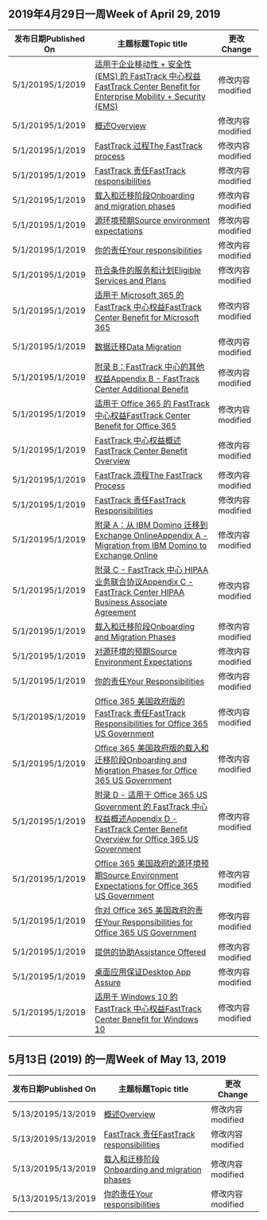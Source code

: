 <!-- This file is generated automatically each week. Changes made to this file will be overwritten.-->




## <a name="week-of-april-29-2019"></a><span data-ttu-id="8228e-101">2019年4月29日一周</span><span class="sxs-lookup"><span data-stu-id="8228e-101">Week of April 29, 2019</span></span>


| <span data-ttu-id="8228e-102">发布日期</span><span class="sxs-lookup"><span data-stu-id="8228e-102">Published On</span></span> |<span data-ttu-id="8228e-103">主题标题</span><span class="sxs-lookup"><span data-stu-id="8228e-103">Topic title</span></span> | <span data-ttu-id="8228e-104">更改</span><span class="sxs-lookup"><span data-stu-id="8228e-104">Change</span></span> |
|------|------------|--------|
| <span data-ttu-id="8228e-105">5/1/2019</span><span class="sxs-lookup"><span data-stu-id="8228e-105">5/1/2019</span></span> | [<span data-ttu-id="8228e-106">适用于企业移动性 + 安全性 (EMS) 的 FastTrack 中心权益</span><span class="sxs-lookup"><span data-stu-id="8228e-106">FastTrack Center Benefit for Enterprise Mobility + Security (EMS)</span></span>](/FastTrack/ems-fasttrack-benefit-for-ems) | <span data-ttu-id="8228e-107">修改内容</span><span class="sxs-lookup"><span data-stu-id="8228e-107">modified</span></span> |
| <span data-ttu-id="8228e-108">5/1/2019</span><span class="sxs-lookup"><span data-stu-id="8228e-108">5/1/2019</span></span> | [<span data-ttu-id="8228e-109">概述</span><span class="sxs-lookup"><span data-stu-id="8228e-109">Overview</span></span>](/FastTrack/ems-fasttrack-benefit-overview) | <span data-ttu-id="8228e-110">修改内容</span><span class="sxs-lookup"><span data-stu-id="8228e-110">modified</span></span> |
| <span data-ttu-id="8228e-111">5/1/2019</span><span class="sxs-lookup"><span data-stu-id="8228e-111">5/1/2019</span></span> | [<span data-ttu-id="8228e-112">FastTrack 过程</span><span class="sxs-lookup"><span data-stu-id="8228e-112">The FastTrack process</span></span>](/FastTrack/ems-fasttrack-process) | <span data-ttu-id="8228e-113">修改内容</span><span class="sxs-lookup"><span data-stu-id="8228e-113">modified</span></span> |
| <span data-ttu-id="8228e-114">5/1/2019</span><span class="sxs-lookup"><span data-stu-id="8228e-114">5/1/2019</span></span> | [<span data-ttu-id="8228e-115">FastTrack 责任</span><span class="sxs-lookup"><span data-stu-id="8228e-115">FastTrack responsibilities</span></span>](/FastTrack/ems-fasttrack-responsibilities) | <span data-ttu-id="8228e-116">修改内容</span><span class="sxs-lookup"><span data-stu-id="8228e-116">modified</span></span> |
| <span data-ttu-id="8228e-117">5/1/2019</span><span class="sxs-lookup"><span data-stu-id="8228e-117">5/1/2019</span></span> | [<span data-ttu-id="8228e-118">载入和迁移阶段</span><span class="sxs-lookup"><span data-stu-id="8228e-118">Onboarding and migration phases</span></span>](/FastTrack/ems-onboarding-phases) | <span data-ttu-id="8228e-119">修改内容</span><span class="sxs-lookup"><span data-stu-id="8228e-119">modified</span></span> |
| <span data-ttu-id="8228e-120">5/1/2019</span><span class="sxs-lookup"><span data-stu-id="8228e-120">5/1/2019</span></span> | [<span data-ttu-id="8228e-121">源环境预期</span><span class="sxs-lookup"><span data-stu-id="8228e-121">Source environment expectations</span></span>](/FastTrack/ems-source-environment-expectations) | <span data-ttu-id="8228e-122">修改内容</span><span class="sxs-lookup"><span data-stu-id="8228e-122">modified</span></span> |
| <span data-ttu-id="8228e-123">5/1/2019</span><span class="sxs-lookup"><span data-stu-id="8228e-123">5/1/2019</span></span> | [<span data-ttu-id="8228e-124">你的责任</span><span class="sxs-lookup"><span data-stu-id="8228e-124">Your responsibilities</span></span>](/FastTrack/ems-your-responsibilities) | <span data-ttu-id="8228e-125">修改内容</span><span class="sxs-lookup"><span data-stu-id="8228e-125">modified</span></span> |
| <span data-ttu-id="8228e-126">5/1/2019</span><span class="sxs-lookup"><span data-stu-id="8228e-126">5/1/2019</span></span> | [<span data-ttu-id="8228e-127">符合条件的服务和计划</span><span class="sxs-lookup"><span data-stu-id="8228e-127">Eligible Services and Plans</span></span>](/FastTrack/m365-eligible-services-and-plans) | <span data-ttu-id="8228e-128">修改内容</span><span class="sxs-lookup"><span data-stu-id="8228e-128">modified</span></span> |
| <span data-ttu-id="8228e-129">5/1/2019</span><span class="sxs-lookup"><span data-stu-id="8228e-129">5/1/2019</span></span> | [<span data-ttu-id="8228e-130">适用于 Microsoft 365 的 FastTrack 中心权益</span><span class="sxs-lookup"><span data-stu-id="8228e-130">FastTrack Center Benefit for Microsoft 365</span></span>](/FastTrack/m365-fasttrack-benefit-overview) | <span data-ttu-id="8228e-131">修改内容</span><span class="sxs-lookup"><span data-stu-id="8228e-131">modified</span></span> |
| <span data-ttu-id="8228e-132">5/1/2019</span><span class="sxs-lookup"><span data-stu-id="8228e-132">5/1/2019</span></span> | [<span data-ttu-id="8228e-133">数据迁移</span><span class="sxs-lookup"><span data-stu-id="8228e-133">Data Migration</span></span>](/FastTrack/o365-data-migration) | <span data-ttu-id="8228e-134">修改内容</span><span class="sxs-lookup"><span data-stu-id="8228e-134">modified</span></span> |
| <span data-ttu-id="8228e-135">5/1/2019</span><span class="sxs-lookup"><span data-stu-id="8228e-135">5/1/2019</span></span> | [<span data-ttu-id="8228e-136">附录 B：FastTrack 中心的其他权益</span><span class="sxs-lookup"><span data-stu-id="8228e-136">Appendix B - FastTrack Center Additional Benefit</span></span>](/FastTrack/o365-fasttrack-additional-benefits) | <span data-ttu-id="8228e-137">修改内容</span><span class="sxs-lookup"><span data-stu-id="8228e-137">modified</span></span> |
| <span data-ttu-id="8228e-138">5/1/2019</span><span class="sxs-lookup"><span data-stu-id="8228e-138">5/1/2019</span></span> | [<span data-ttu-id="8228e-139">适用于 Office 365 的 FastTrack 中心权益</span><span class="sxs-lookup"><span data-stu-id="8228e-139">FastTrack Center Benefit for Office 365</span></span>](/FastTrack/o365-fasttrack-benefit-for-office-365) | <span data-ttu-id="8228e-140">修改内容</span><span class="sxs-lookup"><span data-stu-id="8228e-140">modified</span></span> |
| <span data-ttu-id="8228e-141">5/1/2019</span><span class="sxs-lookup"><span data-stu-id="8228e-141">5/1/2019</span></span> | [<span data-ttu-id="8228e-142">FastTrack 中心权益概述</span><span class="sxs-lookup"><span data-stu-id="8228e-142">FastTrack Center Benefit Overview</span></span>](/FastTrack/o365-fasttrack-benefit-overview) | <span data-ttu-id="8228e-143">修改内容</span><span class="sxs-lookup"><span data-stu-id="8228e-143">modified</span></span> |
| <span data-ttu-id="8228e-144">5/1/2019</span><span class="sxs-lookup"><span data-stu-id="8228e-144">5/1/2019</span></span> | [<span data-ttu-id="8228e-145">FastTrack 流程</span><span class="sxs-lookup"><span data-stu-id="8228e-145">The FastTrack Process</span></span>](/FastTrack/o365-fasttrack-process) | <span data-ttu-id="8228e-146">修改内容</span><span class="sxs-lookup"><span data-stu-id="8228e-146">modified</span></span> |
| <span data-ttu-id="8228e-147">5/1/2019</span><span class="sxs-lookup"><span data-stu-id="8228e-147">5/1/2019</span></span> | [<span data-ttu-id="8228e-148">FastTrack 责任</span><span class="sxs-lookup"><span data-stu-id="8228e-148">FastTrack Responsibilities</span></span>](/FastTrack/o365-fasttrack-responsibilities) | <span data-ttu-id="8228e-149">修改内容</span><span class="sxs-lookup"><span data-stu-id="8228e-149">modified</span></span> |
| <span data-ttu-id="8228e-150">5/1/2019</span><span class="sxs-lookup"><span data-stu-id="8228e-150">5/1/2019</span></span> | [<span data-ttu-id="8228e-151">附录 A：从 IBM Domino 迁移到 Exchange Online</span><span class="sxs-lookup"><span data-stu-id="8228e-151">Appendix A - Migration from IBM Domino to Exchange Online</span></span>](/FastTrack/o365-from-ibm-domino-to-exchange-online) | <span data-ttu-id="8228e-152">修改内容</span><span class="sxs-lookup"><span data-stu-id="8228e-152">modified</span></span> |
| <span data-ttu-id="8228e-153">5/1/2019</span><span class="sxs-lookup"><span data-stu-id="8228e-153">5/1/2019</span></span> | [<span data-ttu-id="8228e-154">附录 C - FastTrack 中心 HIPAA 业务联合协议</span><span class="sxs-lookup"><span data-stu-id="8228e-154">Appendix C - FastTrack Center HIPAA Business Associate Agreement</span></span>](/FastTrack/o365-hipaa-business-associate-agreement) | <span data-ttu-id="8228e-155">修改内容</span><span class="sxs-lookup"><span data-stu-id="8228e-155">modified</span></span> |
| <span data-ttu-id="8228e-156">5/1/2019</span><span class="sxs-lookup"><span data-stu-id="8228e-156">5/1/2019</span></span> | [<span data-ttu-id="8228e-157">载入和迁移阶段</span><span class="sxs-lookup"><span data-stu-id="8228e-157">Onboarding and Migration Phases</span></span>](/FastTrack/o365-onboarding-and-migration) | <span data-ttu-id="8228e-158">修改内容</span><span class="sxs-lookup"><span data-stu-id="8228e-158">modified</span></span> |
| <span data-ttu-id="8228e-159">5/1/2019</span><span class="sxs-lookup"><span data-stu-id="8228e-159">5/1/2019</span></span> | [<span data-ttu-id="8228e-160">对源环境的预期</span><span class="sxs-lookup"><span data-stu-id="8228e-160">Source Environment Expectations</span></span>](/FastTrack/o365-source-environment-expectations) | <span data-ttu-id="8228e-161">修改内容</span><span class="sxs-lookup"><span data-stu-id="8228e-161">modified</span></span> |
| <span data-ttu-id="8228e-162">5/1/2019</span><span class="sxs-lookup"><span data-stu-id="8228e-162">5/1/2019</span></span> | [<span data-ttu-id="8228e-163">你的责任</span><span class="sxs-lookup"><span data-stu-id="8228e-163">Your Responsibilities</span></span>](/FastTrack/o365-your-responsibilities) | <span data-ttu-id="8228e-164">修改内容</span><span class="sxs-lookup"><span data-stu-id="8228e-164">modified</span></span> |
| <span data-ttu-id="8228e-165">5/1/2019</span><span class="sxs-lookup"><span data-stu-id="8228e-165">5/1/2019</span></span> | [<span data-ttu-id="8228e-166">Office 365 美国政府版的 FastTrack 责任</span><span class="sxs-lookup"><span data-stu-id="8228e-166">FastTrack Responsibilities for Office 365 US Government</span></span>](/FastTrack/us-gov-appendix-fasttrack-responsibilities) | <span data-ttu-id="8228e-167">修改内容</span><span class="sxs-lookup"><span data-stu-id="8228e-167">modified</span></span> |
| <span data-ttu-id="8228e-168">5/1/2019</span><span class="sxs-lookup"><span data-stu-id="8228e-168">5/1/2019</span></span> | [<span data-ttu-id="8228e-169">Office 365 美国政府版的载入和迁移阶段</span><span class="sxs-lookup"><span data-stu-id="8228e-169">Onboarding and Migration Phases for Office 365 US Government</span></span>](/FastTrack/us-gov-appendix-onboarding-and-migration) | <span data-ttu-id="8228e-170">修改内容</span><span class="sxs-lookup"><span data-stu-id="8228e-170">modified</span></span> |
| <span data-ttu-id="8228e-171">5/1/2019</span><span class="sxs-lookup"><span data-stu-id="8228e-171">5/1/2019</span></span> | [<span data-ttu-id="8228e-172">附录 D - 适用于 Office 365 US Government 的 FastTrack 中心权益概述</span><span class="sxs-lookup"><span data-stu-id="8228e-172">Appendix D - FastTrack Center Benefit Overview for Office 365 US Government</span></span>](/FastTrack/us-gov-appendix-overview) | <span data-ttu-id="8228e-173">修改内容</span><span class="sxs-lookup"><span data-stu-id="8228e-173">modified</span></span> |
| <span data-ttu-id="8228e-174">5/1/2019</span><span class="sxs-lookup"><span data-stu-id="8228e-174">5/1/2019</span></span> | [<span data-ttu-id="8228e-175">Office 365 美国政府的源环境预期</span><span class="sxs-lookup"><span data-stu-id="8228e-175">Source Environment Expectations for Office 365 US Government</span></span>](/FastTrack/us-gov-appendix-source-environment-expectations) | <span data-ttu-id="8228e-176">修改内容</span><span class="sxs-lookup"><span data-stu-id="8228e-176">modified</span></span> |
| <span data-ttu-id="8228e-177">5/1/2019</span><span class="sxs-lookup"><span data-stu-id="8228e-177">5/1/2019</span></span> | [<span data-ttu-id="8228e-178">你对 Office 365 美国政府的责任</span><span class="sxs-lookup"><span data-stu-id="8228e-178">Your Responsibilities for Office 365 US Government</span></span>](/FastTrack/us-gov-appendix-your-responsibilities) | <span data-ttu-id="8228e-179">修改内容</span><span class="sxs-lookup"><span data-stu-id="8228e-179">modified</span></span> |
| <span data-ttu-id="8228e-180">5/1/2019</span><span class="sxs-lookup"><span data-stu-id="8228e-180">5/1/2019</span></span> | [<span data-ttu-id="8228e-181">提供的协助</span><span class="sxs-lookup"><span data-stu-id="8228e-181">Assistance Offered</span></span>](/FastTrack/win-10-daa-assistance-offered) | <span data-ttu-id="8228e-182">修改内容</span><span class="sxs-lookup"><span data-stu-id="8228e-182">modified</span></span> |
| <span data-ttu-id="8228e-183">5/1/2019</span><span class="sxs-lookup"><span data-stu-id="8228e-183">5/1/2019</span></span> | [<span data-ttu-id="8228e-184">桌面应用保证</span><span class="sxs-lookup"><span data-stu-id="8228e-184">Desktop App Assure</span></span>](/FastTrack/win-10-desktop-app-assure) | <span data-ttu-id="8228e-185">修改内容</span><span class="sxs-lookup"><span data-stu-id="8228e-185">modified</span></span> |
| <span data-ttu-id="8228e-186">5/1/2019</span><span class="sxs-lookup"><span data-stu-id="8228e-186">5/1/2019</span></span> | [<span data-ttu-id="8228e-187">适用于 Windows 10 的 FastTrack 中心权益</span><span class="sxs-lookup"><span data-stu-id="8228e-187">FastTrack Center Benefit for Windows 10</span></span>](/FastTrack/win-10-fasttrack-benefit-for-windows-10) | <span data-ttu-id="8228e-188">修改内容</span><span class="sxs-lookup"><span data-stu-id="8228e-188">modified</span></span> |


## <a name="week-of-may-13-2019"></a><span data-ttu-id="8228e-189">5月13日 (2019) 的一周</span><span class="sxs-lookup"><span data-stu-id="8228e-189">Week of May 13, 2019</span></span>


| <span data-ttu-id="8228e-190">发布日期</span><span class="sxs-lookup"><span data-stu-id="8228e-190">Published On</span></span> |<span data-ttu-id="8228e-191">主题标题</span><span class="sxs-lookup"><span data-stu-id="8228e-191">Topic title</span></span> | <span data-ttu-id="8228e-192">更改</span><span class="sxs-lookup"><span data-stu-id="8228e-192">Change</span></span> |
|------|------------|--------|
| <span data-ttu-id="8228e-193">5/13/2019</span><span class="sxs-lookup"><span data-stu-id="8228e-193">5/13/2019</span></span> | [<span data-ttu-id="8228e-194">概述</span><span class="sxs-lookup"><span data-stu-id="8228e-194">Overview</span></span>](/FastTrack/ems-fasttrack-benefit-overview) | <span data-ttu-id="8228e-195">修改内容</span><span class="sxs-lookup"><span data-stu-id="8228e-195">modified</span></span> |
| <span data-ttu-id="8228e-196">5/13/2019</span><span class="sxs-lookup"><span data-stu-id="8228e-196">5/13/2019</span></span> | [<span data-ttu-id="8228e-197">FastTrack 责任</span><span class="sxs-lookup"><span data-stu-id="8228e-197">FastTrack responsibilities</span></span>](/FastTrack/ems-fasttrack-responsibilities) | <span data-ttu-id="8228e-198">修改内容</span><span class="sxs-lookup"><span data-stu-id="8228e-198">modified</span></span> |
| <span data-ttu-id="8228e-199">5/13/2019</span><span class="sxs-lookup"><span data-stu-id="8228e-199">5/13/2019</span></span> | [<span data-ttu-id="8228e-200">载入和迁移阶段</span><span class="sxs-lookup"><span data-stu-id="8228e-200">Onboarding and migration phases</span></span>](/FastTrack/ems-onboarding-phases) | <span data-ttu-id="8228e-201">修改内容</span><span class="sxs-lookup"><span data-stu-id="8228e-201">modified</span></span> |
| <span data-ttu-id="8228e-202">5/13/2019</span><span class="sxs-lookup"><span data-stu-id="8228e-202">5/13/2019</span></span> | [<span data-ttu-id="8228e-203">你的责任</span><span class="sxs-lookup"><span data-stu-id="8228e-203">Your responsibilities</span></span>](/FastTrack/ems-your-responsibilities) | <span data-ttu-id="8228e-204">修改内容</span><span class="sxs-lookup"><span data-stu-id="8228e-204">modified</span></span> |
